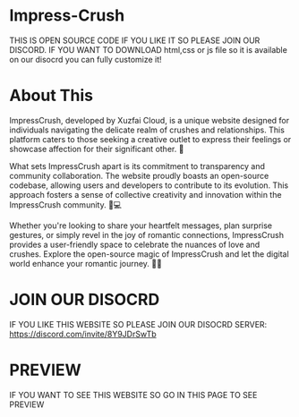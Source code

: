 # Impress-Crush
THIS IS OPEN SOURCE CODE IF YOU LIKE IT SO PLEASE JOIN OUR DISCORD. IF YOU WANT TO DOWNLOAD html,css or js file so it is available on our disocrd you can fully customize it!

# About This

ImpressCrush, developed by Xuzfai Cloud, is a unique website designed for individuals navigating the delicate realm of crushes and relationships. This platform caters to those seeking a creative outlet to express their feelings or showcase affection for their significant other. 🌟

What sets ImpressCrush apart is its commitment to transparency and community collaboration. The website proudly boasts an open-source codebase, allowing users and developers to contribute to its evolution. This approach fosters a sense of collective creativity and innovation within the ImpressCrush community. 👥💻

Whether you're looking to share your heartfelt messages, plan surprise gestures, or simply revel in the joy of romantic connections, ImpressCrush provides a user-friendly space to celebrate the nuances of love and crushes. Explore the open-source magic of ImpressCrush and let the digital world enhance your romantic journey. 💖🚀

# JOIN OUR DISOCRD
IF YOU LIKE THIS WEBSITE SO PLEASE JOIN OUR DISOCRD SERVER:
https://discord.com/invite/8Y9JDrSwTb

# PREVIEW 
IF YOU WANT TO SEE THIS WEBSITE SO GO IN THIS PAGE TO SEE PREVIEW

